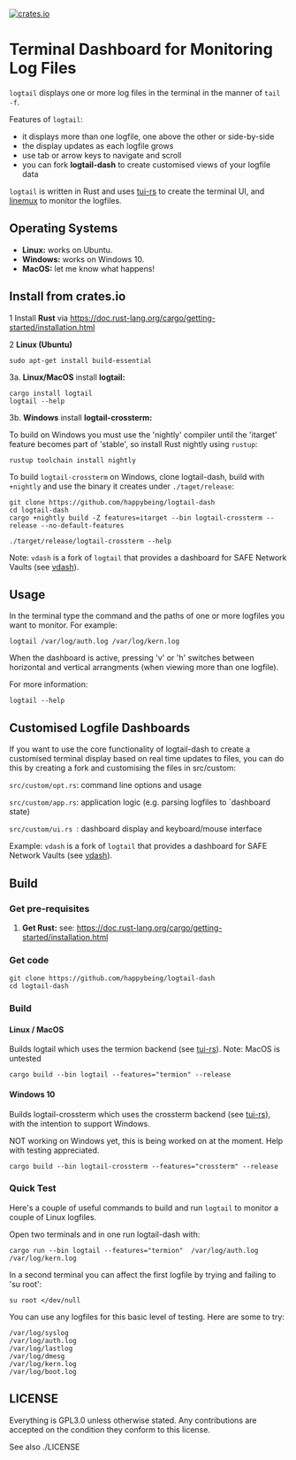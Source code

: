 [![crates.io](http://meritbadge.herokuapp.com/logtail)](https://crates.io/crates/logtail)

# Terminal Dashboard for Monitoring Log Files

`logtail` displays one or more log files in the terminal in the manner of `tail -f`.

Features of `logtail`:
- it displays more than one logfile, one above the other or side-by-side
- the display updates as each logfile grows
- use tab or arrow keys to navigate and scroll
- you can fork **logtail-dash** to create customised views of your logfile data

`logtail` is written in Rust and uses [tui-rs](https://github.com/fdehau/tui-rs) to create the terminal UI, and [linemux](https://github.com/jmagnuson/linemux) to monitor the logfiles.

## Operating Systems
- **Linux:** works on Ubuntu.
- **Windows:** works on Windows 10.
- **MacOS:** let me know what happens!

## Install from crates.io
1 Install **Rust** via https://doc.rust-lang.org/cargo/getting-started/installation.html

2 **Linux (Ubuntu)**

    sudo apt-get install build-essential

3a. **Linux/MacOS** install **logtail:**

    cargo install logtail
    logtail --help

3b. **Windows** install **logtail-crossterm:**

To build on Windows you must use the 'nightly' compiler until the 'itarget' feature becomes part of 'stable', so install Rust nightly using `rustup`:

    rustup toolchain install nightly
    
To build `logtail-crossterm` on Windows, clone logtail-dash, build with `+nightly` and use the binary it creates under `./taget/release`:

    git clone https://github.com/happybeing/logtail-dash
    cd logtail-dash
    cargo +nightly build -Z features=itarget --bin logtail-crossterm --release --no-default-features

    ./target/release/logtail-crossterm --help

Note: `vdash` is a fork of `logtail` that provides a dashboard for SAFE Network Vaults (see [vdash](https://github.com/happybeing/vdash)).

## Usage

In the terminal type the command and the paths of one or more logfiles you want to monitor. For example:

    logtail /var/log/auth.log /var/log/kern.log

When the dashboard is active, pressing 'v' or 'h' switches between horizontal and vertical arrangments (when viewing more than one logfile).

For more information:

    logtail --help

## Customised Logfile Dashboards

If you want to use the core functionality of logtail-dash to create
a customised terminal display based on real time updates to files,
you can do this by creating a fork and customising the files in src/custom:

`src/custom/opt.rs`:  command line options and usage

`src/custom/app.rs`:  application logic (e.g. parsing logfiles to `dashboard state)

`src/custom/ui.rs `:    dashboard display and keyboard/mouse interface

Example: `vdash` is a fork of `logtail` that provides a dashboard for SAFE Network Vaults (see [vdash](https://github.com/happybeing/vdash)).

## Build
### Get pre-requisites
1. **Get Rust:** see: https://doc.rust-lang.org/cargo/getting-started/installation.html

### Get code
```
git clone https://github.com/happybeing/logtail-dash
cd logtail-dash
```

### Build

#### Linux / MacOS
Builds logtail which uses the termion backend (see [tui-rs](https://github.com/fdehau/tui-rs)).
Note: MacOS is untested
```
cargo build --bin logtail --features="termion" --release
```

#### Windows 10
Builds logtail-crossterm which uses the crossterm backend (see [tui-rs](https://github.com/fdehau/tui-rs)), with the intention to support Windows.

NOT working on Windows yet, this is being worked on at the moment. Help with testing appreciated.
```
cargo build --bin logtail-crossterm --features="crossterm" --release
```

### Quick Test
Here's a couple of useful commands to build and run `logtail` to monitor a couple of Linux logfiles.

Open two terminals and in one run logtail-dash with:
```
cargo run --bin logtail --features="termion"  /var/log/auth.log /var/log/kern.log
```

In a second terminal you can affect the first logfile by trying and failing to 'su root':
```
su root </dev/null
```

You can use any logfiles for this basic level of testing. Here are some to try:

    /var/log/syslog
    /var/log/auth.log 
    /var/log/lastlog
    /var/log/dmesg
    /var/log/kern.log
    /var/log/boot.log

## LICENSE

Everything is GPL3.0 unless otherwise stated. Any contributions are accepted on the condition they conform to this license.

See also ./LICENSE